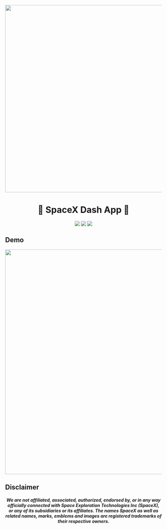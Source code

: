<p align="center"><img src="https://i.redd.it/zivfevghgiox.jpg" width="600"></p>


<h1 align="center">🚀 SpaceX Dash App 🚀</h1>

<p align="center">
<a href="https://github.com/ujshaw/SpaceX-Dash-App"><img src="https://img.shields.io/badge/Python-v3.8.1-blue?style=for-the-badge&logo=python"></a>
<a href="https://github.com/ujshaw/SpaceX-Dash-App/blob/master/LICENSE.txt"><img src="https://img.shields.io/github/license/ujshaw/SpaceX-Dash-App?color=red&style=for-the-badge"></a>
<a href="https://www.linkedin.com/in/jaeden-shaw-987a56121"><img src="https://img.shields.io/badge/LinkedIn-Connect-blue?style=for-the-badge&logo=linkedin"></a></p>


## Demo
<p align="center"><img src="assets/images/front-page.gif" width="720"></p>


## Disclaimer
<h4 align="center">
  <i>
    We are not affiliated, associated, authorized, endorsed by, or in any way officially connected with Space Exploration Technologies Inc (SpaceX), or any of its subsidiaries or its affiliates. The names SpaceX as well as related names, marks, emblems and images are registered trademarks of their respective owners.
  </i>
</h4>
